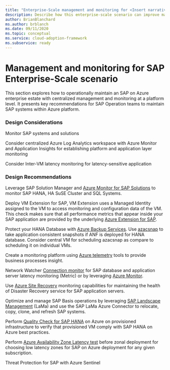 ```yaml
---
title: "Enterprise-Scale management and monitoring for <Insert narrative Name>"
description: Describe how this enterprise-scale scenario can improve management and monitoring of SAP
author: BrianBlanchard
ms.author: brblanch
ms.date: 09/11/2020
ms.topic: conceptual
ms.service: cloud-adoption-framework
ms.subservice: ready
---
```


# Management and monitoring for SAP Enterprise-Scale scenario

This section explores how to operationally maintain an SAP on Azure enterprise estate with centralized management and monitoring at a platform level. It presents key recommendations for SAP Operation teams to maintain SAP systems within Azure platform. 

### Design Considerations

Monitor SAP systems and solutions

Consider centralized Azure Log Analytics workspace with Azure Monitor and Application Insights for establishing platform and application layer monitoring

Consider Inter-VM latency monitoring for latency-sensitive application

### Design Recommendations

Leverage SAP Solution Manager and [Azure Monitor for SAP Solutions](https://docs.microsoft.com/en-us/azure/virtual-machines/workloads/sap/azure-monitor-overview) to monitor SAP HANA, HA SuSE Cluster and SQL Systems.

Deploy VM Extension for SAP,  VM Extension uses a Managed Identity assigned to the VM to access monitoring and configuration data of the VM. This check makes sure that all performance metrics that appear inside your SAP application are provided by the underlying [Azure Extension for SAP](https://docs.microsoft.com/en-us/azure/virtual-machines/workloads/sap/deployment-guide). 

Protect your HANA Database with [Azure Backup Services](https://docs.microsoft.com/en-us/azure/virtual-machines/workloads/sap/sap-hana-backup-guide). Use [azacsnap](https://docs.microsoft.com/en-us/azure/azure-netapp-files/azacsnap-introduction) to take application consistent snapshots if ANF is deployed for HANA database. Consider central VM for scheduling azacsnap as compare to scheduling it on individual VMs.

Create a monitoring platform using [Azure telemetry](https://github.com/microsoft/SAPTELEMETRY) tools to provide business processes insight.

Network Watcher [Connection monitor](https://docs.microsoft.com/en-us/azure/network-watcher/connection-monitor) for SAP database and application server latency monitoring  (Metric) or by leveraging [Azure Monitor](https://techcommunity.microsoft.com/t5/running-sap-applications-on-the/collecting-and-displaying-niping-network-latency-measurements/ba-p/1833979).

Use [Azure Site Recovery](https://docs.microsoft.com/en-us/azure/site-recovery/monitoring-common-questions) monitoring capabilities for maintaining the health of Disaster Recovery service for SAP application servers. 

Optimize and manage SAP Basis operations by leveraging [SAP Landscape Management](https://docs.microsoft.com/en-us/azure/virtual-machines/workloads/sap/lama-installation) (LaMa) and use the SAP LaMa Azure Connector to relocate, copy, clone, and refresh SAP systems.

Perform [Quality Check for SAP HANA](https://github.com/Azure/SAP-on-Azure-Scripts-and-Utilities/tree/main/QualityCheck) on Azure on provisioned infrastructure to verify that provisioned VM comply with SAP HANA on Azure best practices. 

Perform [Azure Availability Zone Latency test](https://github.com/Azure/SAP-on-Azure-Scripts-and-Utilities/tree/main/AvZone-Latency-Test) before zonal deployment for choosing low latency zones for SAP on Azure deployment for any given subscription. 

Threat Protection for SAP with Azure Sentinel
